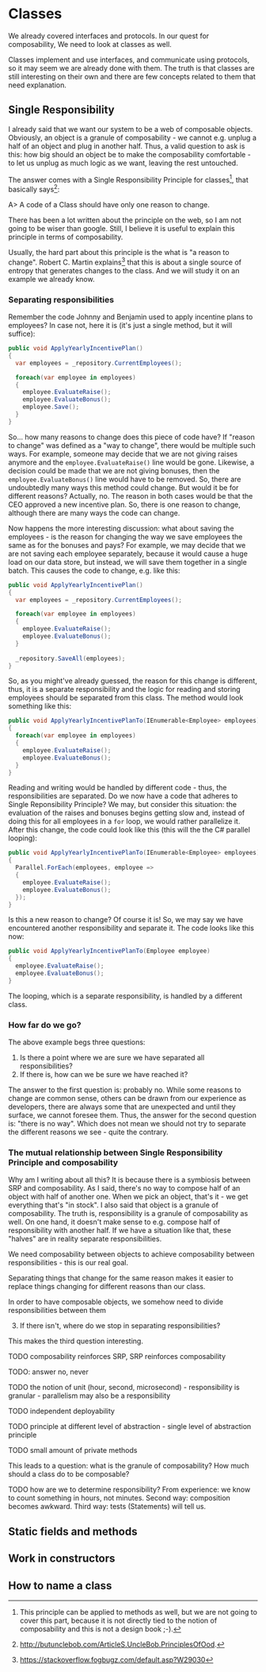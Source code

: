 # Classes

We already covered interfaces and protocols. In our quest for composability, We need to look at classes as well.

Classes implement and use interfaces, and communicate using protocols, so it may seem we are already done with them. The truth is that classes are still interesting on their own and there are few concepts related to them that need explanation.

## Single Responsibility

I already said that we want our system to be a web of composable objects. Obviously, an object is a granule of composability - we cannot e.g. unplug a half of an object and plug in another half. Thus, a valid question to ask is this: how big should an object be to make the composability comfortable - to let us unplug as much logic as we want, leaving the rest untouched.

The answer comes with a Single Responsibility Principle for classes[^SRPMethods], that basically says[^SRP]:

A> A code of a Class should have only one reason to change.

There has been a lot written about the principle on the web, so I am not going to be wiser than google. Still, I believe it is useful to explain this principle in terms of composability.

Usually, the hard part about this principle is the what is "a reason to change". Robert C. Martin explains[^srponstackoverflow] that this is about a single source of entropy that generates changes to the class. And we will study it on an example we already know.

### Separating responsibilities

Remember the code Johnny and Benjamin used to apply incentine plans to employees? In case not, here it is (it's just a single method, but it will suffice):

```csharp
public void ApplyYearlyIncentivePlan()
{
  var employees = _repository.CurrentEmployees();

  foreach(var employee in employees)
  {
    employee.EvaluateRaise();
    employee.EvaluateBonus();
    employee.Save();
  }
}
```

So... how many reasons to change does this piece of code have? If "reason to change" was defined as a "way to change", there would be multiple such ways. For example, someone may decide that we are not giving raises anymore and the `employee.EvaluateRaise()` line would be gone. Likewise, a decision could be made that we are not giving bonuses, then the `employee.EvaluateBonus()` line would have to be removed. So, there are undoubtedly many ways this method could change. But would it be for different reasons? Actually, no. The reason in both cases would be that the CEO approved a new incentive plan. So, there is one reason to change, although there are many ways the code can change.

Now happens the more interesting discussion: what about saving the employees - is the reason for changing the way we save employees the same as for the bonuses and pays? For example, we may decide that we are not saving each employee separately, because it would cause a huge load on our data store, but instead, we will save them together in a single batch. This causes the code to change, e.g. like this:

```csharp
public void ApplyYearlyIncentivePlan()
{
  var employees = _repository.CurrentEmployees();

  foreach(var employee in employees)
  {
    employee.EvaluateRaise();
    employee.EvaluateBonus();
  }
  
  _repository.SaveAll(employees);
}
```

So, as you might've already guessed, the reason for this change is different, thus, it is a separate responsibility and the logic for reading and storing employees should be separated from this class. The method would look something like this:

```csharp
public void ApplyYearlyIncentivePlanTo(IEnumerable<Employee> employees)
{
  foreach(var employee in employees)
  {
    employee.EvaluateRaise();
    employee.EvaluateBonus();
  }
}
```

Reading and writing would be handled by different code - thus, the responsibilities are separated. Do we now have a code that adheres to Single Reponsibility Principle? We may, but consider this situation: the evaluation of the raises and bonuses begins getting slow and, instead of doing this for all employees in a `for` loop, we would rather parallelize it. After this change, the code could look like this (this will the the C# parallel looping):

```csharp
public void ApplyYearlyIncentivePlanTo(IEnumerable<Employee> employees)
{
  Parallel.ForEach(employees, employee =>
  {
    employee.EvaluateRaise();
    employee.EvaluateBonus();
  });
}
```

Is this a new reason to change? Of course it is! So, we may say we have encountered another responsibility and separate it. The code looks like this now:

```csharp
public void ApplyYearlyIncentivePlanTo(Employee employee)
{
  employee.EvaluateRaise();
  employee.EvaluateBonus();
}
```

The looping, which is a separate responsibility, is handled by a different class.
 
### How far do we go?

The above example begs three questions:

1.  Is there a point where we are sure we have separated all responsibilities?
2.  If there is, how can we be sure we have reached it?

The answer to the first question is: probably no. While some reasons to change are common sense, others can be drawn from our experience as developers, there are always some that are unexpected and until they surface, we cannot foresee them. Thus, the answer for the second question is: "there is no way". Which does not mean we should not try to separate the different reasons we see - quite the contrary.

### The mutual relationship between Single Responsibility Principle and composability

Why am I writing about all this? It is because there is a symbiosis between SRP and composability. As I said, there's no way to compose half of an object with half of another one. When we pick an object, that's it - we get everything that's "in stock". I also said that object is a granule of composability. The truth is, responsibility is a granule of composability as well. On one hand, it doesn't make sense to e.g. compose half of responsibility with another half. If we have a situation like that, these "halves" are in reality separate responsibilities.

We need composability between objects to achieve composability between responsibilities - this is our real goal.

Separating things that change for the same reason makes it easier to replace things changing for different reasons than our class.


In order to have composable objects, we somehow need to divide responsibilities between them

3.  If there isn't, where do we stop in separating responsibilities?

This makes the third question interesting.

TODO composability reinforces SRP, SRP reinforces composability

TODO: answer no, never 

  
  

TODO the notion of unit (hour, second, microsecond) - responsibility is granular - parallelism may also be a responsibility

TODO independent deployability

TODO principle at different level of abstraction - single level of abstraction principle

TODO small amount of private methods

This leads to a question: what is the granule of composability? How much should a class do to be composable?

TODO how are we to determine responsibility? From experience: we know to count something in hours, not minutes. Second way: composition becomes awkward. Third way: tests (Statements) will tell us.


## Static fields and methods
## Work in constructors
## How to name a class

[^SRPMethods]: This principle can be applied to methods as well, but we are not going to cover this part, because it is not directly tied to the notion of composability and this is not a design book ;-).

[^SRP]: http://butunclebob.com/ArticleS.UncleBob.PrinciplesOfOod. 

[^srponstackoverflow]: https://stackoverflow.fogbugz.com/default.asp?W29030